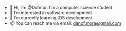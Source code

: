 - 👋 Hi, I’m @Dofmor. I'm a computer science student
- 👀 I’m interested in software development
- 🌱 I’m currently learning IOS development
- 📫 You can reach me via email: danof.mora@gmail.com

<!---
Dofmor/Dofmor is a ✨ special ✨ repository because its `README.md` (this file) appears on your GitHub profile.
You can click the Preview link to take a look at your changes.
--->

